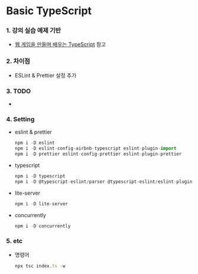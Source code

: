 # Basic TypeScript

### 1. 강의 실습 예제 기반

* [웹 게임을 만들며 배우는 TypeScript](https://www.inflearn.com/course/%EC%9B%B9%EA%B2%8C%EC%9E%84%EC%9D%84-%EB%A7%8C%EB%93%A4%EB%A9%B0-%EB%B0%B0%EC%9A%B0%EB%8A%94-typescript "웹 게임을 만들며 배우는 TypeScript") 참고

### 2. 차이점

* ESLint & Prettier 설정 추가

### 3. TODO

*

### 4. Setting

* eslint & prettier
  
    ``` javascript
    npm i -D eslint
    npm i -D eslint-config-airbnb-typescript eslint-plugin-import
    npm i -D prettier eslint-config-prettier eslint-plugin-prettier
    ```

* typescript

    ``` javascript
    npm i -D typescript
    npm i -D @typescript-eslint/parser @typescript-eslint/eslint-plugin
    ```

* lite-server

    ``` javascript
    npm i -D lite-server
    ```

* concurrently

    ``` javascript
    npm i -D concurrently
    ```

### 5. etc

* 명령어

    ``` javascript
    npx tsc index.ts -w
    ```
